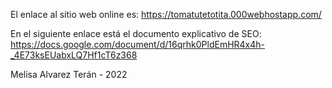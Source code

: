 El enlace al sitio web online es: https://tomatutetotita.000webhostapp.com/

En el siguiente enlace está el documento explicativo de SEO: https://docs.google.com/document/d/16qrhk0PldEmHR4x4h-_4E73ksEUabxLQ7Hf1cT6z368

Melisa Alvarez Terán - 2022
